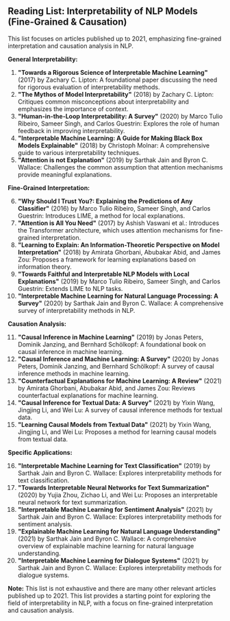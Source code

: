 ## Reading List: Interpretability of NLP Models (Fine-Grained & Causation)

This list focuses on articles published up to 2021, emphasizing fine-grained interpretation and causation analysis in NLP. 

**General Interpretability:**

1. **"Towards a Rigorous Science of Interpretable Machine Learning"** (2017) by Zachary C. Lipton: A foundational paper discussing the need for rigorous evaluation of interpretability methods.
2. **"The Mythos of Model Interpretability"** (2018) by Zachary C. Lipton: Critiques common misconceptions about interpretability and emphasizes the importance of context.
3. **"Human-in-the-Loop Interpretability: A Survey"** (2020) by  Marco Tulio Ribeiro, Sameer Singh, and Carlos Guestrin: Explores the role of human feedback in improving interpretability.
4. **"Interpretable Machine Learning: A Guide for Making Black Box Models Explainable"** (2018) by Christoph Molnar: A comprehensive guide to various interpretability techniques.
5. **"Attention is not Explanation"** (2019) by  Sarthak Jain and Byron C. Wallace: Challenges the common assumption that attention mechanisms provide meaningful explanations.

**Fine-Grained Interpretation:**

6. **"Why Should I Trust You?: Explaining the Predictions of Any Classifier"** (2016) by Marco Tulio Ribeiro, Sameer Singh, and Carlos Guestrin: Introduces LIME, a method for local explanations.
7. **"Attention is All You Need"** (2017) by Ashish Vaswani et al.: Introduces the Transformer architecture, which uses attention mechanisms for fine-grained interpretation.
8. **"Learning to Explain: An Information-Theoretic Perspective on Model Interpretation"** (2018) by  Amirata Ghorbani, Abubakar Abid, and James Zou: Proposes a framework for learning explanations based on information theory.
9. **"Towards Faithful and Interpretable NLP Models with Local Explanations"** (2019) by  Marco Tulio Ribeiro, Sameer Singh, and Carlos Guestrin: Extends LIME to NLP tasks.
10. **"Interpretable Machine Learning for Natural Language Processing: A Survey"** (2020) by  Sarthak Jain and Byron C. Wallace: A comprehensive survey of interpretability methods in NLP.

**Causation Analysis:**

11. **"Causal Inference in Machine Learning"** (2019) by  Jonas Peters, Dominik Janzing, and Bernhard Schölkopf: A foundational book on causal inference in machine learning.
12. **"Causal Inference and Machine Learning: A Survey"** (2020) by  Jonas Peters, Dominik Janzing, and Bernhard Schölkopf: A survey of causal inference methods in machine learning.
13. **"Counterfactual Explanations for Machine Learning: A Review"** (2021) by  Amirata Ghorbani, Abubakar Abid, and James Zou: Reviews counterfactual explanations for machine learning.
14. **"Causal Inference for Textual Data: A Survey"** (2021) by  Yixin Wang, Jingjing Li, and Wei Lu: A survey of causal inference methods for textual data.
15. **"Learning Causal Models from Textual Data"** (2021) by  Yixin Wang, Jingjing Li, and Wei Lu: Proposes a method for learning causal models from textual data.

**Specific Applications:**

16. **"Interpretable Machine Learning for Text Classification"** (2019) by  Sarthak Jain and Byron C. Wallace: Explores interpretability methods for text classification.
17. **"Towards Interpretable Neural Networks for Text Summarization"** (2020) by  Yujia Zhou, Zichao Li, and Wei Lu: Proposes an interpretable neural network for text summarization.
18. **"Interpretable Machine Learning for Sentiment Analysis"** (2021) by  Sarthak Jain and Byron C. Wallace: Explores interpretability methods for sentiment analysis.
19. **"Explainable Machine Learning for Natural Language Understanding"** (2021) by  Sarthak Jain and Byron C. Wallace: A comprehensive overview of explainable machine learning for natural language understanding.
20. **"Interpretable Machine Learning for Dialogue Systems"** (2021) by  Sarthak Jain and Byron C. Wallace: Explores interpretability methods for dialogue systems.

**Note:** This list is not exhaustive and there are many other relevant articles published up to 2021. This list provides a starting point for exploring the field of interpretability in NLP, with a focus on fine-grained interpretation and causation analysis. 
